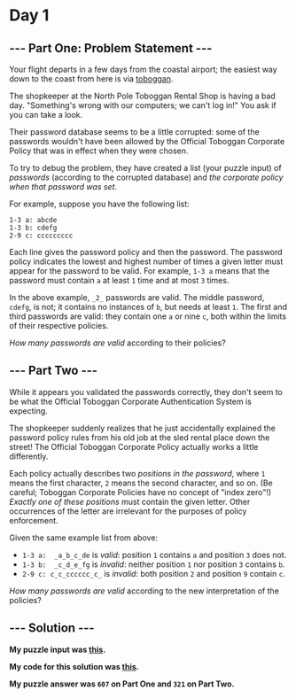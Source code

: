 # Day 1 

## --- Part One: Problem Statement ---

Your flight departs in a few days from the coastal airport; the easiest way down to the coast from here is via  [toboggan](https://en.wikipedia.org/wiki/Toboggan).

The shopkeeper at the North Pole Toboggan Rental Shop is having a bad day. "Something's wrong with our computers; we can't log in!" You ask if you can take a look.

Their password database seems to be a little corrupted: some of the passwords wouldn't have been allowed by the  Official Toboggan Corporate Policy  that was in effect when they were chosen.

To try to debug the problem, they have created a list (your puzzle input) of  _passwords_  (according to the corrupted database) and  _the corporate policy when that password was set_.

For example, suppose you have the following list:

```
1-3 a: abcde
1-3 b: cdefg
2-9 c: ccccccccc

```

Each line gives the password policy and then the password. The password policy indicates the lowest and highest number of times a given letter must appear for the password to be valid. For example,  `1-3 a`  means that the password must contain  `a`  at least  `1`  time and at most  `3`  times.

In the above example,  `_2_`  passwords are valid. The middle password,  `cdefg`, is not; it contains no instances of  `b`, but needs at least  `1`. The first and third passwords are valid: they contain one  `a`  or nine  `c`, both within the limits of their respective policies.

_How many passwords are valid_  according to their policies?


## --- Part Two ---

While it appears you validated the passwords correctly, they don't seem to be what the Official Toboggan Corporate Authentication System is expecting.

The shopkeeper suddenly realizes that he just accidentally explained the password policy rules from his old job at the sled rental place down the street! The Official Toboggan Corporate Policy actually works a little differently.

Each policy actually describes two  _positions in the password_, where  `1`  means the first character,  `2`  means the second character, and so on. (Be careful; Toboggan Corporate Policies have no concept of "index zero"!)  _Exactly one of these positions_  must contain the given letter. Other occurrences of the letter are irrelevant for the purposes of policy enforcement.

Given the same example list from above:

-   `1-3 a:  _a_b_c_de`  is  _valid_: position  `1`  contains  `a`  and position  `3`  does not.
-   `1-3 b:  _c_d_e_fg`  is  _invalid_: neither position  `1`  nor position  `3`  contains  `b`.
-   `2-9 c: c_c_cccccc_c_`  is  _invalid_: both position  `2`  and position  `9`  contain  `c`.

_How many passwords are valid_  according to the new interpretation of the policies?

## --- Solution ---

**My puzzle input was [this](input.txt).**


**My code for this solution was [this](main.py).**


**My puzzle answer was `607` on Part One and `321` on Part Two.**

